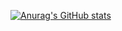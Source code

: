 [![Anurag's GitHub stats](https://github-readme-stats.vercel.app/api?username=StephenFaust&show_icons=true&theme=radical)](https://github.com/StephenFaust/github-readme-stats)

<!--
**StephenFaust/StephenFaust** is a ✨ _special_ ✨ repository because its `README.md` (this file) appears on your GitHub profile.

Here are some ideas to get you started:

- 🔭 I’m currently working on ...
- 🌱 I’m currently learning ...
- 👯 I’m looking to collaborate on ...
- 🤔 I’m looking for help with ...
- 💬 Ask me about ...
- 📫 How to reach me: ...
- 😄 Pronouns: ...
- ⚡ Fun fact: ...
-->
